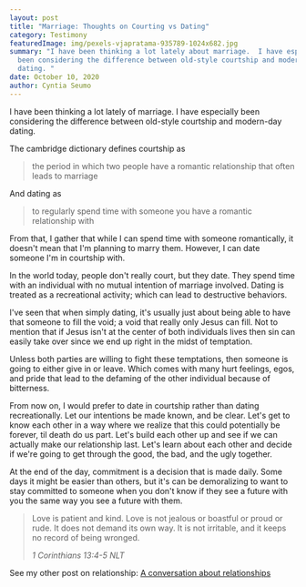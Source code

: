 ```yaml
---
layout: post
title: "Marriage: Thoughts on Courting vs Dating"
category: Testimony
featuredImage: img/pexels-vjapratama-935789-1024x682.jpg
summary: "I have been thinking a lot lately about marriage.  I have especially
  been considering the difference between old-style courtship and modern-day
  dating. "
date: October 10, 2020
author: Cyntia Seumo
---
```


<p>I have been thinking a lot lately of marriage. I have especially been considering the difference between old-style courtship and modern-day dating.</p>

<p>The cambridge dictionary defines courtship as</p>

<blockquote>
<p>the period in which two people have a romantic relationship that often leads to marriage</p>
</blockquote>

<p>And dating as</p>

<blockquote>
<p>to regularly spend time with someone you have a romantic relationship with</p>
</blockquote>

<p>From that, I gather that while I can spend time with someone romantically, it doesn't mean that I'm planning to marry them. However, I can date someone I'm in courtship with.</p>

<p>In the world today, people don't really court, but they date. They spend time with an individual with no mutual intention of marriage involved. Dating is treated as a recreational activity; which can lead to destructive behaviors.</p>

<p>I've seen that when simply dating, it's usually just about being able to have that someone to fill the void; a void that really only Jesus can fill. Not to mention that if Jesus isn't at the center of both individuals lives then sin can easily take over since we end up right in the midst of temptation.</p>

<p>Unless both parties are willing to fight these temptations, then someone is going to either give in or leave. Which comes with many hurt feelings, egos, and pride that lead to the defaming of the other individual because of bitterness.</p>

<p>From now on, I would prefer to date in courtship rather than dating recreationally. Let our intentions be made known, and be clear. Let's get to know each other in a way where we realize that this could potentially be forever, til death do us part. Let's build each other up and see if we can actually make our relationship last. Let's learn about each other and decide if we're going to get through the good, the bad, and the ugly together. </p>

<p>At the end of the day, commitment is a decision that is made daily. Some days it might be easier than others, but it's can be demoralizing to want to stay committed to someone when you don't know if they see a future with you the same way you see a future with them.</p>

<blockquote>
<p>Love is patient and kind. Love is not jealous or boastful or proud or rude. It does not demand its own way. It is not irritable, and it keeps no record of being wronged.</p>
<cite>1 Corinthians 13:4-5 NLT</cite></blockquote>

<p>See my other post on relationship: <a href="https://overcomewithchrist.com/posts/a-conversation-about-relationships/">A conversation about relationships</a></p>
